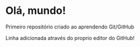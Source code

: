 # Olá, mundo!
 Primeiro repositório criado ao aprendendo Git/GitHub

 Linha adicionada através do proprio editor do GitHub!
